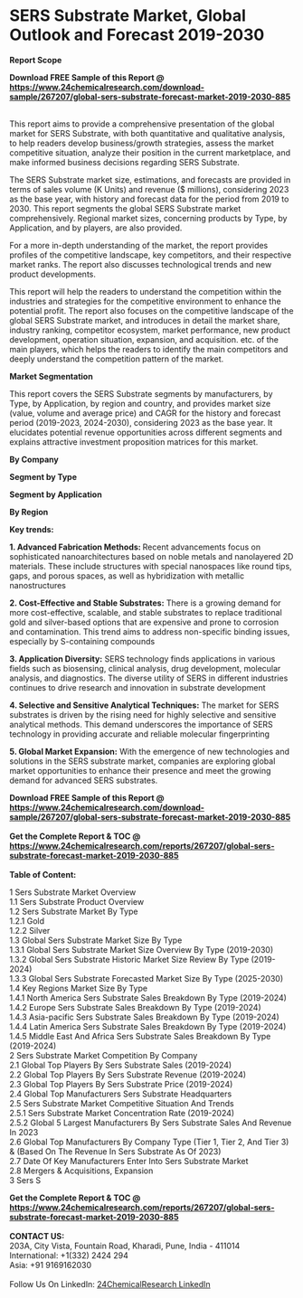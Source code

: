 <h1>SERS Substrate Market, Global Outlook and Forecast 2019-2030</h1><p>
</p><p>
<strong>Report Scope</strong></p><p>
</p><div><b>Download FREE Sample of this Report @ 
            <a href="https://www.24chemicalresearch.com/download-sample/267207/global-sers-substrate-forecast-market-2019-2030-885">
            https://www.24chemicalresearch.com/download-sample/267207/global-sers-substrate-forecast-market-2019-2030-885</a></b></div><br><p>
This report aims to provide a comprehensive presentation of the global market for SERS Substrate, with both quantitative and qualitative analysis, to help readers develop business/growth strategies, assess the market competitive situation, analyze their position in the current marketplace, and make informed business decisions regarding SERS Substrate.</p><p>
</p><p>
The SERS Substrate market size, estimations, and forecasts are provided in terms of sales volume (K Units) and revenue ($ millions), considering 2023 as the base year, with history and forecast data for the period from 2019 to 2030. This report segments the global SERS Substrate market comprehensively. Regional market sizes, concerning products by Type, by Application, and by players, are also provided.</p><p>
</p><p>
For a more in-depth understanding of the market, the report provides profiles of the competitive landscape, key competitors, and their respective market ranks. The report also discusses technological trends and new product developments.</p><p>
</p><p>
This report will help the readers to understand the competition within the industries and strategies for the competitive environment to enhance the potential profit. The report also focuses on the competitive landscape of the global SERS Substrate market, and introduces in detail the market share, industry ranking, competitor ecosystem, market performance, new product development, operation situation, expansion, and acquisition. etc. of the main players, which helps the readers to identify the main competitors and deeply understand the competition pattern of the market.</p><p>
</p><p>
<strong>Market Segmentation</strong></p><p>
</p><p>
This report covers the SERS Substrate segments by manufacturers, by Type, by Application, by region and country, and provides market size (value, volume and average price) and CAGR for the history and forecast period (2019-2023, 2024-2030), considering 2023 as the base year. It elucidates potential revenue opportunities across different segments and explains attractive investment proposition matrices for this market.</p><p>
</p><p>
<strong>By Company</strong>
</p><p>
<strong>Segment by Type</strong></p><p>
</p><p>
<strong>Segment by Application</strong></p><p>
</p><p>
<strong>By Region</strong></p><p>
</p><p>
<strong>Key trends:</strong></p><p>
<strong>1. Advanced Fabrication Methods: </strong>Recent advancements focus on sophisticated nanoarchitectures based on noble metals and nanolayered 2D materials. These include structures with special nanospaces like round tips, gaps, and porous spaces, as well as hybridization with metallic nanostructures</p><p>
<strong>2. Cost-Effective and Stable Substrates:</strong> There is a growing demand for more cost-effective, scalable, and stable substrates to replace traditional gold and silver-based options that are expensive and prone to corrosion and contamination. This trend aims to address non-specific binding issues, especially by S-containing compounds</p><p>
<strong>3. Application Diversity:</strong> SERS technology finds applications in various fields such as biosensing, clinical analysis, drug development, molecular analysis, and diagnostics. The diverse utility of SERS in different industries continues to drive research and innovation in substrate development</p><p>
<strong>4. Selective and Sensitive Analytical Techniques:</strong> The market for SERS substrates is driven by the rising need for highly selective and sensitive analytical methods. This demand underscores the importance of SERS technology in providing accurate and reliable molecular fingerprinting</p><p>
<strong>5. Global Market Expansion:</strong> With the emergence of new technologies and solutions in the SERS substrate market, companies are exploring global market opportunities to enhance their presence and meet the growing demand for advanced SERS substrates.</p><div><b>Download FREE Sample of this Report @ 
            <a href="https://www.24chemicalresearch.com/download-sample/267207/global-sers-substrate-forecast-market-2019-2030-885">
            https://www.24chemicalresearch.com/download-sample/267207/global-sers-substrate-forecast-market-2019-2030-885</a></b></div><br><div><b>Get the Complete Report & TOC @ 
            <a href="https://www.24chemicalresearch.com/reports/267207/global-sers-substrate-forecast-market-2019-2030-885">
            https://www.24chemicalresearch.com/reports/267207/global-sers-substrate-forecast-market-2019-2030-885</a></b></div><br>
            <b>Table of Content:</b><p>1 Sers Substrate Market Overview<br />
1.1 Sers Substrate Product Overview<br />
1.2 Sers Substrate Market By Type<br />
1.2.1 Gold<br />
1.2.2 Silver<br />
1.3 Global Sers Substrate Market Size By Type<br />
1.3.1 Global Sers Substrate Market Size Overview By Type (2019-2030)<br />
1.3.2 Global Sers Substrate Historic Market Size Review By Type (2019-2024)<br />
1.3.3 Global Sers Substrate Forecasted Market Size By Type (2025-2030)<br />
1.4 Key Regions Market Size By Type<br />
1.4.1 North America Sers Substrate Sales Breakdown By Type (2019-2024)<br />
1.4.2 Europe Sers Substrate Sales Breakdown By Type (2019-2024)<br />
1.4.3 Asia-pacific Sers Substrate Sales Breakdown By Type (2019-2024)<br />
1.4.4 Latin America Sers Substrate Sales Breakdown By Type (2019-2024)<br />
1.4.5 Middle East And Africa Sers Substrate Sales Breakdown By Type (2019-2024)<br />
2 Sers Substrate Market Competition By Company<br />
2.1 Global Top Players By Sers Substrate Sales (2019-2024)<br />
2.2 Global Top Players By Sers Substrate Revenue (2019-2024)<br />
2.3 Global Top Players By Sers Substrate Price (2019-2024)<br />
2.4 Global Top Manufacturers Sers Substrate Headquarters<br />
2.5 Sers Substrate Market Competitive Situation And Trends<br />
2.5.1 Sers Substrate Market Concentration Rate (2019-2024)<br />
2.5.2 Global 5 Largest Manufacturers By Sers Substrate Sales And Revenue In 2023<br />
2.6 Global Top Manufacturers By Company Type (Tier 1, Tier 2, And Tier 3) & (Based On The Revenue In Sers Substrate As Of 2023)<br />
2.7 Date Of Key Manufacturers Enter Into Sers Substrate Market<br />
2.8 Mergers & Acquisitions, Expansion<br />
3 Sers S</p><div><b>Get the Complete Report & TOC @ 
            <a href="https://www.24chemicalresearch.com/reports/267207/global-sers-substrate-forecast-market-2019-2030-885">
            https://www.24chemicalresearch.com/reports/267207/global-sers-substrate-forecast-market-2019-2030-885</a></b></div><br><b>CONTACT US:</b><br>
            203A, City Vista, Fountain Road, Kharadi, Pune, India - 411014<br>
            International: +1(332) 2424 294<br>
            Asia: +91 9169162030 <br><br>
            Follow Us On LinkedIn: <a href="https://www.linkedin.com/company/24chemicalresearch/">24ChemicalResearch LinkedIn</a>